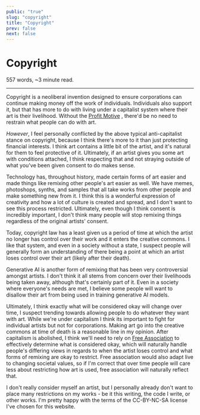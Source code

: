 ```yaml
---
public: "true"
slug: "copyright"
title: "Copyright"
prev: false
next: false
---
```

<script setup>
import { data } from '../../git.data.ts';
import { useData } from 'vitepress';
const pageData = useData();
</script>
<h1 class="p-name">Copyright</h1>
<p>557 words, ~3 minute read. <span v-html="data[`site/${pageData.page.value.relativePath}`]" /></p>
<hr/>

Copyright is a neoliberal invention designed to ensure corporations can continue making money off the work of individuals. Individuals also support it, but that has more to do with living under a capitalist system where their art is their livelihood. Without the [Profit Motive](/garden/profit-motive/index.md) , there'd be no need to restrain what people can do with art.

_However_, I feel personally conflicted by the above typical anti-capitalist stance on copyright, because I think there's more to it than just protecting financial interests. I think art contains a little bit of the artist, and it's natural for them to feel protective of it. Ultimately, if an artist gives you some art with conditions attached, I think respecting that and not straying outside of what you've been given consent to do makes sense.

Technology has, throughout history, made certain forms of art easier and made things like remixing other people's art easier as well. We have memes, photoshops, synths, and samples that all take works from other people and make something new from it. I think this is a wonderful expression of creativity and how a lot of culture is created and spread, and I don't want to see this process restricted. Ultimately, even though I think consent is incredibly important, I don't think many people will stop remixing things regardless of the original artists' consent.

Today, copyright law has a least given us a period of time at which the artist no longer has control over their work and it enters the creative commons. I like that system, and even in a society without a state, I suspect people will generally form an understanding of there being a point at which an artist loses control over their art (likely after their death).

Generative AI is another form of remixing that has been very controversial amongst artists. I don't think it all stems from concern over their livelihoods being taken away, although that's certainly part of it. Even in a society where everyone's needs are met, I believe some people will want to disallow their art from being used in training generative AI models.

Ultimately, I think exactly what will be considered okay will change over time, I suspect trending towards allowing people to do whatever they want with art. While we're under capitalism I think its important to fight for individual artists but not for corporations. Making art go into the creative commons at time of death is a reasonable line in my opinion. After capitalism is abolished, I think we'll need to rely on [Free Association](/garden/free-association/index.md) to effectively determine what is considered okay, which will naturally handle people's differing views in regards to when the artist loses control and what forms of remixing are okay to restrict. Free association would also adapt live to changing societal values, so if I'm correct that over time people will care less about restricting how art is used, free association will naturally reflect that.

I don't really consider myself an artist, but I personally already don't want to place many restrictions on my works - be it this writing, the code I write, or other works. I'm pretty happy with the terms of the CC-BY-NC-SA license I've chosen for this website.